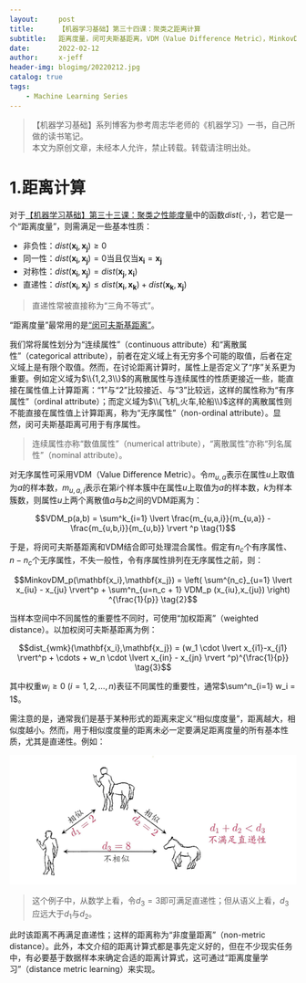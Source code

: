 ```yaml
---
layout:     post
title:      【机器学习基础】第三十四课：聚类之距离计算
subtitle:   距离度量，闵可夫斯基距离，VDM（Value Difference Metric），MinkovDM，非度量距离
date:       2022-02-12
author:     x-jeff
header-img: blogimg/20220212.jpg
catalog: true
tags:
    - Machine Learning Series
---
```

>【机器学习基础】系列博客为参考周志华老师的《机器学习》一书，自己所做的读书笔记。  
>本文为原创文章，未经本人允许，禁止转载。转载请注明出处。

# 1.距离计算

对于[【机器学习基础】第三十三课：聚类之性能度量](http://shichaoxin.com/2022/01/25/机器学习基础-第三十三课-聚类之性能度量/)中的函数$dist(\cdot,\cdot)$，若它是一个“距离度量”，则需满足一些基本性质：

* 非负性：$dist(\mathbf{x_i},\mathbf{x_j}) \geqslant 0$
* 同一性：$dist(\mathbf{x_i},\mathbf{x_j}) = 0$当且仅当$\mathbf{x_i}=\mathbf{x_j}$
* 对称性：$dist(\mathbf{x_i},\mathbf{x_j}) =dist(\mathbf{x_j},\mathbf{x_i})$
* 直递性：$dist(\mathbf{x_i},\mathbf{x_j}) \leqslant dist(\mathbf{x_i},\mathbf{x_k}) + dist(\mathbf{x_k},\mathbf{x_j})$

>直递性常被直接称为“三角不等式”。

“距离度量”最常用的是[“闵可夫斯基距离”](http://shichaoxin.com/2019/06/30/机器学习基础-第六课-线性回归/#21最小二乘法)。

我们常将属性划分为“连续属性”（continuous attribute）和“离散属性”（categorical attribute），前者在定义域上有无穷多个可能的取值，后者在定义域上是有限个取值。然而，在讨论距离计算时，属性上是否定义了“序”关系更为重要。例如定义域为$\\{1,2,3\\}$的离散属性与连续属性的性质更接近一些，能直接在属性值上计算距离：“1”与“2”比较接近、与“3”比较远，这样的属性称为“有序属性”（ordinal attribute）；而定义域为$\\{飞机,火车,轮船\\}$这样的离散属性则不能直接在属性值上计算距离，称为“无序属性”（non-ordinal attribute）。显然，闵可夫斯基距离可用于有序属性。

>连续属性亦称“数值属性”（numerical attribute），“离散属性”亦称“列名属性”（nominal attribute）。

对无序属性可采用VDM（Value Difference Metric）。令$m_{u,a}$表示在属性$u$上取值为$a$的样本数，$m_{u,a,i}$表示在第$i$个样本簇中在属性$u$上取值为$a$的样本数，$k$为样本簇数，则属性$u$上两个离散值$a$与$b$之间的VDM距离为：

$$VDM_p(a,b) = \sum^k_{i=1} \lvert \frac{m_{u,a,i}}{m_{u,a}} - \frac{m_{u,b,i}}{m_{u,b}} \rvert ^p \tag{1}$$

于是，将闵可夫斯基距离和VDM结合即可处理混合属性。假定有$n_c$个有序属性、$n-n_c$个无序属性，不失一般性，令有序属性排列在无序属性之前，则：

$$MinkovDM_p(\mathbf{x_i},\mathbf{x_j}) = \left( \sum^{n_c}_{u=1} \lvert x_{iu} - x_{ju} \rvert^p + \sum^n_{u=n_c + 1} VDM_p (x_{iu},x_{ju}) \right) ^{\frac{1}{p}} \tag{2}$$

当样本空间中不同属性的重要性不同时，可使用“加权距离”（weighted distance）。以加权闵可夫斯基距离为例：

$$dist_{wmk}(\mathbf{x_i},\mathbf{x_j}) = (w_1 \cdot \lvert x_{i1}-x_{j1} \rvert^p + \cdots + w_n \cdot \lvert x_{in} - x_{jn} \rvert ^p)^{\frac{1}{p}} \tag{3}$$

其中权重$w_i \geqslant 0 \  (i=1,2,...,n)$表征不同属性的重要性，通常$\sum^n_{i=1} w_i = 1$。

需注意的是，通常我们是基于某种形式的距离来定义“相似度度量”，距离越大，相似度越小。然而，用于相似度度量的距离未必一定要满足距离度量的所有基本性质，尤其是直递性。例如：

![](https://github.com/x-jeff/BlogImage/raw/master/MachineLearningSeries/Lesson34/34x1.png)

>这个例子中，从数学上看，令$d_3=3$即可满足直递性；但从语义上看，$d_3$应远大于$d_1$与$d_2$。

此时该距离不再满足直递性；这样的距离称为“非度量距离”（non-metric distance）。此外，本文介绍的距离计算式都是事先定义好的，但在不少现实任务中，有必要基于数据样本来确定合适的距离计算式，这可通过“距离度量学习”（distance metric learning）来实现。